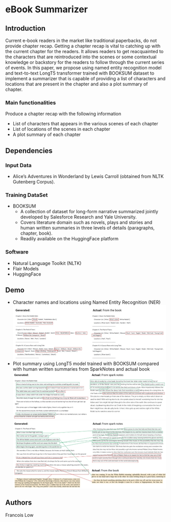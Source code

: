 # eBook Summarizer
## Introduction
Current e-book readers in the market like traditional paperbacks, do not provide chapter recap. Getting a chapter recap is vital to catching up with the current chapter for the readers. It allows readers to get reacquainted to the characters that are reintroduced into the scenes or some contextual knowledge or backstory for the readers to follow through the current series of events. In this paper, we propose using named entity recognition model and text-to-text LongT5 transformer trained with BOOKSUM dataset to implement a summarizer that is capable of providing a list of characters and locations that are present in the chapter and also a plot summary of chapter.

### Main functionalities
Produce a chapter recap with the following information
- List of characters that appears in the various scenes of each chapter
- List of locations of the scenes in each chapter
- A plot summary of each chapter

## Dependencies
### Input Data
- Alice’s Adventures in Wonderland by Lewis Carroll (obtained from NLTK Gutenberg Corpus).
### Training DataSet
- BOOKSUM
  * A collection of dataset for long-form narrative summarized jointly developed by Salesforce Research and Yale University.
  * Covers literature domain such as novels, plays and stories and human written summaries in three levels of details (paragraphs, chapter, book).
  * Readily available on the HuggingFace platform
  
### Software
- Natural Language Toolkit (NLTK)
- Flair Models
- HuggingFace

## Demo

* Character names and locations using Named Entity Recognition (NER)  
![](https://github.com/francelow/eBookSummarizer/blob/main/characters_locations_NER.jpg)  
* Plot summary using LongT5 model trained with BOOKSUM compared with human written summaries from SparkNotes and actual book  
![](https://github.com/francelow/eBookSummarizer/blob/main/plot_summary_t5.jpg)  
![](https://github.com/francelow/eBookSummarizer/blob/main/plot_summary_t5_2.jpg)

## Authors
Francois Low
